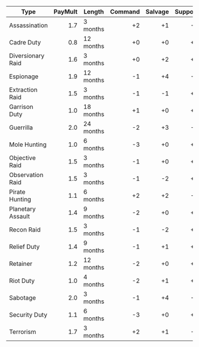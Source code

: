 | Type                | PayMult |  Length   | Command | Salvage | Support | Transport | Advance | MRBC | 
|---------------------|--------:|-----------|--------:|--------:|--------:|----------:|--------:|-----:|
| Assassination       |    1.7  |  3 months |      +2 |      +1 |      -1 |       -2  |    +0   |  -12 |
| Cadre Duty          |    0.8  | 12 months |      +0 |      +0 |      +1 |       +0  |    -1   |  +0  |
| Diversionary Raid   |    1.6  |  3 months |      +0 |      +2 |      +2 |       +1  |    +0   |  +1  |
| Espionage           |    1.9  | 12 months |      -1 |      +4 |      -3 |       -2  |    +0   |  -1  |
| Extraction Raid     |    1.5  |  3 months |      -1 |      -1 |      +2 |       +1  |    +0   |  +1  |
| Garrison Duty       |    1.0  | 18 months |      +1 |      +0 |      +1 |       +0  |    +0   |  +1  |
| Guerrilla           |    2.0  | 24 months |      -2 |      +3 |      -2 |       -1  |    +0   |  +0  |
| Mole Hunting        |    1.0  |  6 months |      -3 |      +0 |      +2 |       +1  |    +0   |  -1  |
| Objective Raid      |    1.5  |  3 months |      -1 |      +0 |      +2 |       +1  |    +0   |  +1  |
| Observation Raid    |    1.5  |  3 months |      -1 |      -2 |      +1 |       -1  |    +0   |  +1  |
| Pirate Hunting      |    1.1  |  6 months |      +2 |      +2 |      -1 |       -1  |    +0   |  +0  |
| Planetary Assault   |    1.4  |  9 months |      -2 |      +0 |      +2 |       +3  |    +1   |  +1  |
| Recon Raid          |    1.5  |  3 months |      -1 |      -2 |      +1 |       -1  |    +0   |  +1  |
| Relief Duty         |    1.4  |  9 months |      -1 |      +1 |      +1 |       +1  |    +0   |  +1  |
| Retainer            |    1.2  | 12 months |      -2 |      +0 |      +2 |       +1  |    +0   |  +0  |
| Riot Duty           |    1.0  |  4 months |      -2 |      +1 |      +2 |       +0  |    +0   |  +0  |
| Sabotage            |    2.0  |  3 months |      -1 |      +4 |      -3 |       -2  |    +0   |  -1  |
| Security Duty       |    1.1  |  6 months |      -3 |      +0 |      +2 |       +1  |    +0   |  +0  |
| Terrorism           |    1.7  |  3 months |      +2 |      +1 |      -1 |       -3  |    +0   |  -12 |
